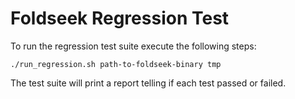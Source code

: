 # Foldseek Regression Test

To run the regression test suite execute the following steps: 

```
./run_regression.sh path-to-foldseek-binary tmp
```

The test suite will print a report telling if each test passed or failed.
